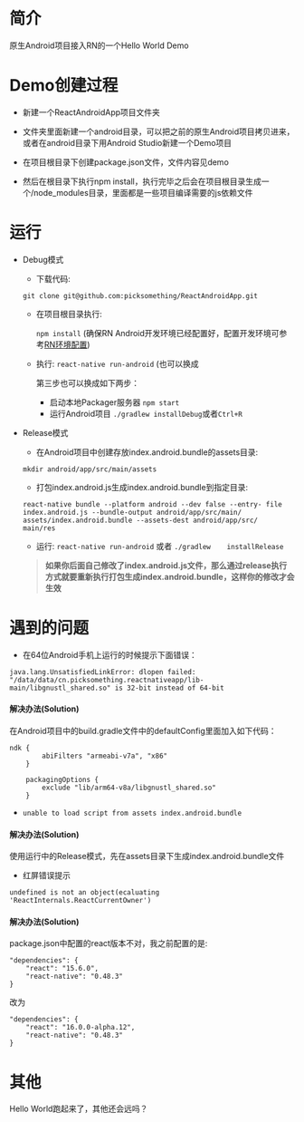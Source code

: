 # 简介

原生Android项目接入RN的一个Hello World Demo

# Demo创建过程

* 新建一个ReactAndroidApp项目文件夹

* 文件夹里面新建一个android目录，可以把之前的原生Android项目拷贝进来，或者在android目录下用Android Studio新建一个Demo项目

* 在项目根目录下创建package.json文件，文件内容见demo

* 然后在根目录下执行npm install，执行完毕之后会在项目根目录生成一个/node_modules目录，里面都是一些项目编译需要的js依赖文件 

# 运行

* Debug模式

	* 下载代码:
	
	 ```git clone git@github.com:picksomething/ReactAndroidApp.git```

	* 在项目根目录执行: 

		```npm install``` (确保RN Android开发环境已经配置好，配置开发环境可参考[RN环境配置](https://reactnative.cn/docs/0.48/getting-started.html#content))
	
	* 执行: ```react-native run-android``` (也可以换成

		第三步也可以换成如下两步：
		* 启动本地Packager服务器 `npm start`
		* 运行Android项目 `./gradlew installDebug`或者`Ctrl+R`

* Release模式

	* 在Android项目中创建存放index.android.bundle的assets目录:
	
 	```mkdir android/app/src/main/assets```
 	
	* 打包index.android.js生成index.android.bundle到指定目录: 
	
	```
	react-native bundle --platform android --dev false --entry-	file index.android.js --bundle-output android/app/src/main/	assets/index.android.bundle --assets-dest android/app/src/	main/res
	```
	
	* 运行: ```react-native run-android``` 或者 ```./gradlew 	installRelease```

    > **如果你后面自己修改了index.android.js文件，那么通过release执行方式就要重新执行打包生成index.android.bundle，这样你的修改才会生效**


# 遇到的问题
* 在64位Android手机上运行的时候提示下面错误：

```
java.lang.UnsatisfiedLinkError: dlopen failed: "/data/data/cn.picksomething.reactnativeapp/lib-main/libgnustl_shared.so" is 32-bit instead of 64-bit
```

#### 解决办法(Solution)
在Android项目中的build.gradle文件中的defaultConfig里面加入如下代码：

```
ndk {
        abiFilters "armeabi-v7a", "x86"
    }

    packagingOptions {
        exclude "lib/arm64-v8a/libgnustl_shared.so"
    }
```

* ```unable to load script from assets index.android.bundle```

#### 解决办法(Solution)
使用运行中的Release模式，先在assets目录下生成index.android.bundle文件

* 红屏错误提示

```
undefined is not an object(ecaluating 'ReactInternals.ReactCurrentOwner')
```
#### 解决办法(Solution)

package.json中配置的react版本不对，我之前配置的是:

```
"dependencies": {
    "react": "15.6.0",
    "react-native": "0.48.3"
}
```
改为

```
"dependencies": {
    "react": "16.0.0-alpha.12",
    "react-native": "0.48.3"
}
```

# 其他
Hello World跑起来了，其他还会远吗？